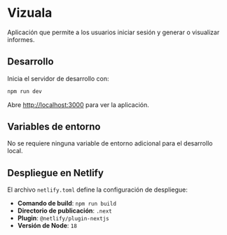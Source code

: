 # Vizuala

Aplicación que permite a los usuarios iniciar sesión y generar o visualizar informes.


## Desarrollo

Inicia el servidor de desarrollo con:

```bash
npm run dev
```

Abre [http://localhost:3000](http://localhost:3000) para ver la aplicación.

## Variables de entorno

No se requiere ninguna variable de entorno adicional para el desarrollo local.

## Despliegue en Netlify

El archivo `netlify.toml` define la configuración de despliegue:

- **Comando de build**: `npm run build`
- **Directorio de publicación**: `.next`
- **Plugin**: `@netlify/plugin-nextjs`
- **Versión de Node**: `18`
